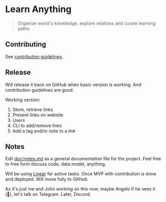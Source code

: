 # Learn Anything

> Organize world's knowledge, explore relations and curate learning paths

## Contributing

See [contribution guidelines](contributing.md).

## Release

Will release it back on GitHub when basic version is working. And contribution guidelines are good.

Working version:

1. Store, retrieve links
2. Present links on website
3. Users
4. CLI to add/remove links
5. Add a tag and/or note to a link

## Notes

Edit [doc/notes.md](doc/notes.md) as a general documentation file for the project. Feel free to free form discuss code, data model, anything.

Will be using [Linear](https://linear.app/learn-anything/team/LA/active) for active tasks. Once MVP with contribution is done and deployed. Will move fully to GitHub.

As it's just me and John working on this now, maybe Angelo if he sees it (👋), let's talk on Telegram. Later, Discord.

